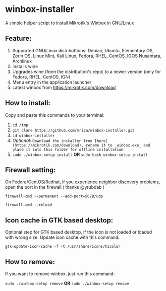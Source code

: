 # winbox-installer
A simple helper script to install Mikrotik's Winbox in GNU/Linux

## Feature:
1. Supported GNU/Linux distributtions: Debian, Ubuntu, Elementary OS, Zorin OS, Linux Mint, Kali Linux, Fedora, RHEL, CentOS, IGOS Nusantara, Archlinux
2. Installs wine
3. Upgrades wine (from the distribution's repo) to a newer version (only for Fedora, RHEL, CentOS, IGN)
4. Menu entry in the application launcher
5. Latest winbox from https://mikrotik.com/download

## How to install:
Copy and paste this commands to your terminal:

1. `cd /tmp`
2. `git clone https://github.com/mriza/winbox-installer.git`
3. `cd winbox-installer`
4. _Optional_: `Download the installer from [here](https://mikrotik.com/download), rename it to _winbox.exe_ and place it into this folder for offline installation`
5. `sudo ./winbox-setup install` **OR** `sudo bash winbox-setup install`

## Firewall setting:
On Fedora/CentOS/Redhat, if you experience neighbor discovery problems, open the port in the firewall ( thanks @yrubdab )

`firewall-cmd --permanent --add-port=5678/udp`

`firewall-cmd --reload`

## Icon cache in GTK based desktop:
Optional step for GTK based desktop, if the icon is not loaded or loaded with wrong size. Update icon cache with this command:

`gtk-update-icon-cache -f -t /usr/share/icons/hicolor`

## How to remove:
If you want to remove winbox, just run this command:

`sudo ./winbox-setup remove` **OR** `sudo ./winbox-setup remove`
